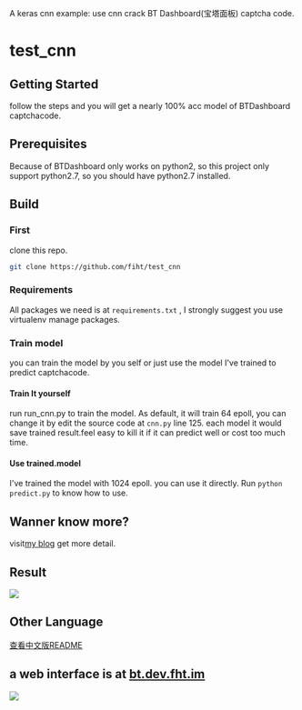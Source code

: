 A keras cnn example: use cnn crack BT Dashboard(宝塔面板) captcha code.
# test_cnn

## Getting Started
follow the steps and you will get a nearly 100% acc model of BTDashboard captchacode.
## Prerequisites
Because of BTDashboard only works on python2, so this project only support python2.7, so you should have python2.7 installed.

## Build 
### First
clone this repo.
```bash
git clone https://github.com/fiht/test_cnn
```
### Requirements
All packages we need is at `requirements.txt` , I strongly suggest you use virtualenv manage packages.

### Train model
you can train the model by you self or just use the model I've trained to predict captchacode.

#### Train It yourself
run run_cnn.py to train the model. As default, it will train 64 epoll, you can change it by edit the source code at `cnn.py`  line 125. each model it would save trained result.feel easy to kill it if it can predict well or cost too much time.
  
#### Use trained.model
I've trained the model with 1024 epoll. you can use it directly. Run `python predict.py` to know how to use.

## Wanner know more?
visit[my blog](https://fht.im/15220580960875.html) get more detail.

## Result
![](https://github.com/fiht/test_cnn/raw/master/static/1581522318375_.pic_hd.jpg)


## Other Language
[查看中文版README](https://github.com/fiht/test_cnn/blob/master/README_CN.md)

## a web interface is at [bt.dev.fht.im](https://bt.dev.fht.im)
![](https://ws1.sinaimg.cn/large/0062TDWsly1fpxbt7rlp3j327s0w044d.jpg)
